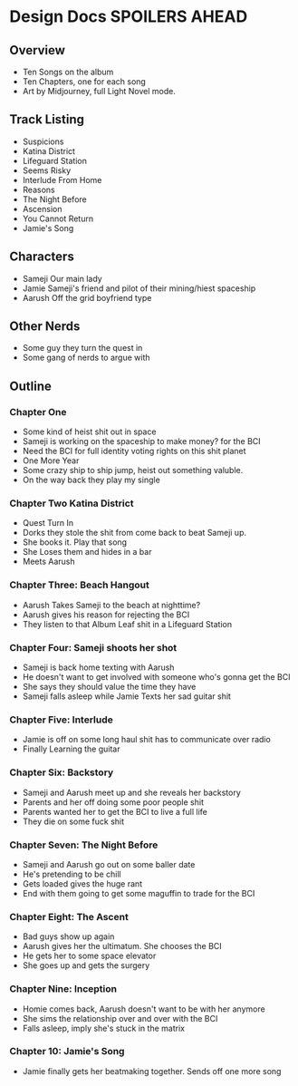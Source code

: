 # Design Docs SPOILERS AHEAD

## Overview
* Ten Songs on the album
* Ten Chapters, one for each song
* Art by Midjourney, full Light Novel mode.


## Track Listing
* Suspicions 
* Katina District
* Lifeguard Station
* Seems Risky
* Interlude From Home
* Reasons
* The Night Before
* Ascension 
* You Cannot Return
* Jamie's Song

## Characters
* Sameji Our main lady
* Jamie Sameji's friend and pilot of their mining/hiest spaceship
* Aarush Off the grid boyfriend type


## Other Nerds
* Some guy they turn the quest in
* Some gang of nerds to argue with 

## Outline


### Chapter One
* Some kind of heist shit out in space
* Sameji is working on the spaceship to make money? for the BCI
* Need the BCI for full identity voting rights on this shit planet
* One More Year
* Some crazy ship to ship jump, heist out something valuble.
* On the way back they play my single

### Chapter Two Katina District
* Quest Turn In
* Dorks they stole the shit from come back to beat Sameji up. 
* She books it. Play that song 
* She Loses them and hides in a bar
* Meets Aarush

### Chapter Three: Beach Hangout
* Aarush Takes Sameji to the beach at nighttime? 
* Aarush gives his reason for rejecting the BCI 
* They listen to that Album Leaf shit in a Lifeguard Station


### Chapter Four: Sameji shoots her shot
* Sameji is back home texting with Aarush
* He doesn't want to get involved with someone who's gonna get the BCI
* She says they should value the time they have
* Sameji falls asleep while Jamie Texts her sad guitar shit


### Chapter Five: Interlude
* Jamie is off on some long haul shit has to communicate over radio
* Finally Learning the guitar

### Chapter Six: Backstory
* Sameji and Aarush meet up and she reveals her backstory
* Parents and her off doing some poor people shit 
* Parents wanted her to get the BCI to live a full life
* They die on some fuck shit

### Chapter Seven: The Night Before
* Sameji and Aarush go out on some baller date
* He's pretending to be chill 
* Gets loaded gives the huge rant
* End with them going to get some maguffin to trade for the BCI

### Chapter Eight: The Ascent
* Bad guys show up again
* Aarush gives her the ultimatum. She chooses the BCI
* He gets her to some space elevator
* She goes up and gets the surgery

### Chapter Nine: Inception
* Homie comes back, Aarush doesn't want to be with her anymore
* She sims the relationship over and over with the BCI
* Falls asleep, imply she's stuck in the matrix

### Chapter 10: Jamie's Song
* Jamie finally gets her beatmaking together. Sends off one more song
